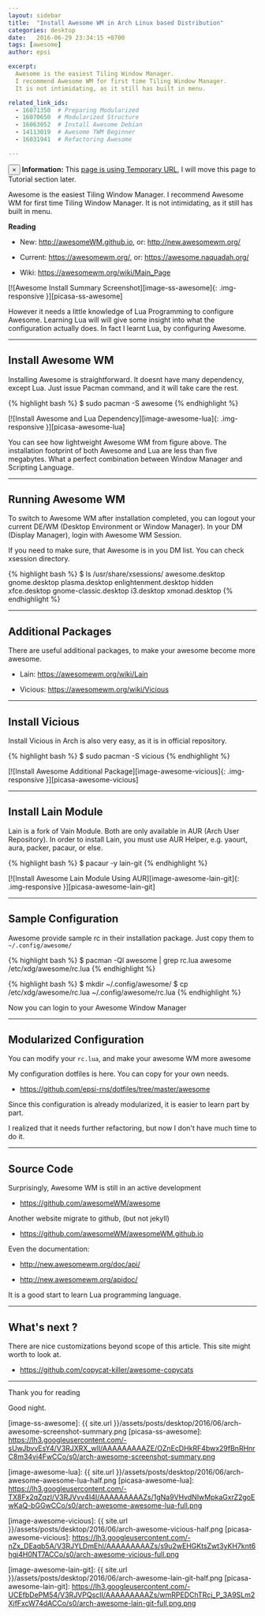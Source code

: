 ```yaml
---
layout: sidebar
title:  "Install Awesome WM in Arch Linux based Distribution"
categories: desktop
date:   2016-06-29 23:34:15 +0700
tags: [awesome]
author: epsi

excerpt:
  Awesome is the easiest Tiling Window Manager.
  I recommend Awesome WM for first time Tiling Window Manager.
  It is not intimidating, as it still has built in menu.

related_link_ids: 
  - 16071350  # Preparing Modularized
  - 16070650  # Modularized Structure  
  - 16063052  # Install Awesome Debian
  - 14113019  # Awesome TWM Beginner
  - 16031941  # Refactoring Awesome

---
```


<div class="alert alert-dismissible alert-info">
  <button type="button" class="close" data-dismiss="alert">&times;</button>
  <strong>Information:</strong> This <a href="#" class="alert-link">page is using Temporary URL</a>,
  I will move this page to Tutorial section later.
</div>


Awesome is the easiest Tiling Window Manager.
I recommend Awesome WM for first time Tiling Window Manager.
It is not intimidating, as it still has built in menu.

**Reading**

* New: <http://awesomeWM.github.io>, or: <http://new.awesomewm.org/>

* Current: <https://awesomewm.org/>, or: <https://awesome.naquadah.org/>

* Wiki: <https://awesomewm.org/wiki/Main_Page>

[![Awesome Install Summary Screenshot][image-ss-awesome]{: .img-responsive }][picasa-ss-awesome]

However it needs a little knowledge of Lua Programming to configure Awesome.
Learning Lua will will give some insight into what the configuration actually does.
In fact I learnt Lua, by configuring Awesome.

-- -- --

## Install Awesome WM

Installing Awesome is straightforward.
It doesnt have many dependency, except Lua.
Just issue Pacman command, and it will take care the rest.

{% highlight bash %}
$ sudo pacman -S awesome
{% endhighlight %}
 
[![Install Awesome and Lua Dependency][image-awesome-lua]{: .img-responsive }][picasa-awesome-lua]

You can see how lightweight Awesome WM from figure above.
The installation footprint of both Awesome and Lua are less than five megabytes.
What a perfect combination between Window Manager and Scripting Language.

-- -- --

## Running Awesome WM

To switch to Awesome WM after installation completed,
you can logout your current DE/WM (Desktop Environment or Window Manager).
In your DM (Display Manager), login with Awesome WM Session.

If you need to make sure, that Awesome is in you DM list.
You can check xsession directory.

{% highlight bash %}
$ ls /usr/share/xsessions/
awesome.desktop        gnome.desktop  plasma.desktop
enlightenment.desktop  hidden         xfce.desktop
gnome-classic.desktop  i3.desktop     xmonad.desktop
{% endhighlight %}

-- -- --

## Additional Packages

There are useful additional packages, 
to make your awesome become more awesome. 

* Lain: <https://awesomewm.org/wiki/Lain>

* Vicious: <https://awesomewm.org/wiki/Vicious>

-- -- --

## Install Vicious

Install Vicious in Arch is also very easy,
as it is in official repository.

{% highlight bash %}
$ sudo pacman -S vicious
{% endhighlight %}

[![Install Awesome Additional Package][image-awesome-vicious]{: .img-responsive }][picasa-awesome-vicious]

-- -- --

## Install Lain Module

Lain is a fork of Vain Module.
Both are only available in AUR (Arch User Repository).
In order to install Lain, you must use AUR Helper,
e.g. yaourt, aura, packer, pacaur, or else.

{% highlight bash %}
$ pacaur -y lain-git
{% endhighlight %}

[![Install Awesome Lain Module Using AUR][image-awesome-lain-git]{: .img-responsive }][picasa-awesome-lain-git]

-- -- --

## Sample Configuration

Awesome provide sample rc in their installation package.
Just copy them to <code class="code-file">~/.config/awesome/</code>

{% highlight bash %}
$ pacman -Ql awesome | grep rc.lua
awesome /etc/xdg/awesome/rc.lua
{% endhighlight %}

{% highlight bash %}
$ mkdir ~/.config/awesome/
$ cp /etc/xdg/awesome/rc.lua ~/.config/awesome/rc.lua
{% endhighlight %}
 
Now you can login to your Awesome Window Manager

-- -- --

## Modularized Configuration

You can modify your <code class="code-file">rc.lua</code>,
and make your awesome WM more awesome

My configuration dotfiles is here.
You can copy for your own needs.

* <https://github.com/epsi-rns/dotfiles/tree/master/awesome>

Since this configuration is already modularized,
it is easier to learn part by part.

I realized that it needs further refactoring,
but now I don't have much time to do it.

-- -- --

## Source Code

Surprisingly, Awesome WM is still in an active development

* <https://github.com/awesomeWM/awesome>

Another website migrate to github, (but not jekyll)

* <https://github.com/awesomeWM/awesomeWM.github.io>

Even the documentation:

* <http://new.awesomewm.org/doc/api/>

* <http://new.awesomewm.org/apidoc/>

It is a good start to learn Lua programming language.

-- -- --

## What's next ?

There are nice customizations beyond scope of this article.
This site might worth to look at.

* <https://github.com/copycat-killer/awesome-copycats>

-- -- --

Thank you for reading

Good night.

[//]: <> ( -- -- -- links below -- -- -- )

[image-ss-awesome]: {{ site.url }}/assets/posts/desktop/2016/06/arch-awesome-screenshot-summary.png
[picasa-ss-awesome]: https://lh3.googleusercontent.com/-sUwJbvvEsY4/V3RJXRX_wlI/AAAAAAAAAZE/OZnEcDHkRF4bwx29fBnRHnrC8m34vi4FwCCo/s0/arch-awesome-screenshot-summary.png

[image-awesome-lua]: {{ site.url }}/assets/posts/desktop/2016/06/arch-awesome-awesome-lua-half.png
[picasa-awesome-lua]: https://lh3.googleusercontent.com/-TX8Fx2qZqzI/V3RJVvv4I4I/AAAAAAAAAZs/1gNa9VHvdNIwMpkaGxrZ2goEwKaQ-bGGwCCo/s0/arch-awesome-awesome-lua-full.png

[image-awesome-vicious]: {{ site.url }}/assets/posts/desktop/2016/06/arch-awesome-vicious-half.png
[picasa-awesome-vicious]: https://lh3.googleusercontent.com/-nZx_DEaqb5A/V3RJYLDmEhI/AAAAAAAAAZs/s9u2wEHGKtsZwt3yKH7knt6hgj4H0NT7ACCo/s0/arch-awesome-vicious-full.png

[image-awesome-lain-git]: {{ site.url }}/assets/posts/desktop/2016/06/arch-awesome-lain-git-half.png
[picasa-awesome-lain-git]: https://lh3.googleusercontent.com/-UCEfbDePM54/V3RJVPQscII/AAAAAAAAAZs/wmRPEDChTRcj_P_3A9SLm2XjfFxcW74dACCo/s0/arch-awesome-lain-git-full.png.png
